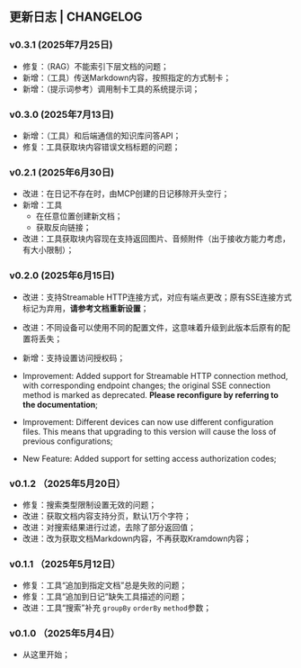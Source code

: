 ## 更新日志 | CHANGELOG

### v0.3.1 (2025年7月25日)

- 修复：（RAG）不能索引下层文档的问题；
- 新增：（工具）传送Markdown内容，按照指定的方式制卡；
- 新增：（提示词参考）调用制卡工具的系统提示词；

### v0.3.0 (2025年7月13日)

- 新增：（工具）和后端通信的知识库问答API；
- 修复：工具获取块内容错误文档标题的问题；

### v0.2.1 (2025年6月30日)

- 改进：在日记不存在时，由MCP创建的日记移除开头空行；
- 新增：工具
  - 在任意位置创建新文档；
  - 获取反向链接；
- 改进：工具获取块内容现在支持返回图片、音频附件（出于接收方能力考虑，有大小限制）；

### v0.2.0 (2025年6月15日)

- 改进：支持Streamable HTTP连接方式，对应有端点更改；原有SSE连接方式标记为弃用，**请参考文档重新设置**；
- 改进：不同设备可以使用不同的配置文件，这意味着升级到此版本后原有的配置将丢失；
- 新增：支持设置访问授权码；


- Improvement: Added support for Streamable HTTP connection method, with corresponding endpoint changes; the original SSE connection method is marked as deprecated. **Please reconfigure by referring to the documentation**;  
- Improvement: Different devices can now use different configuration files. This means that upgrading to this version will cause the loss of previous configurations;  
- New Feature: Added support for setting access authorization codes;

### v0.1.2 （2025年5月20日）

- 修复：搜索类型限制设置无效的问题；
- 改进：获取文档内容支持分页，默认1万个字符；
- 改进：对搜索结果进行过滤，去除了部分返回值；
- 改进：改为获取文档Markdown内容，不再获取Kramdown内容；

### v0.1.1 （2025年5月12日）

- 修复：工具“追加到指定文档”总是失败的问题；
- 修复：工具“追加到日记”缺失工具描述的问题；
- 改进：工具“搜索”补充 `groupBy` `orderBy` `method`参数；

### v0.1.0 （2025年5月4日）

- 从这里开始；